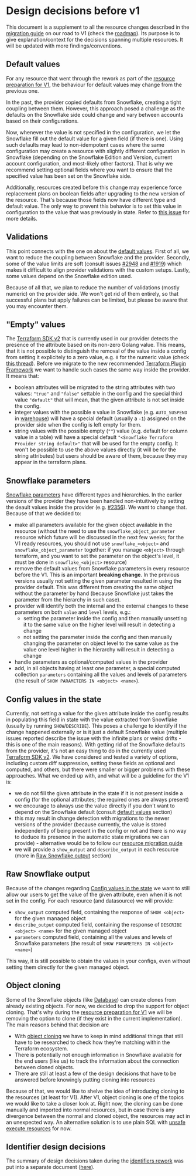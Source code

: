 # Design decisions before v1

This document is a supplement to all the resource changes described in the [migration guide](../MIGRATION_GUIDE.md) on our road to V1 (check the [roadmap](https://github.com/Snowflake-Labs/terraform-provider-snowflake/blob/main/ROADMAP.md#05052024-roadmap-overview)). Its purpose is to give explanation/context for the decisions spanning multiple resources. It will be updated with more findings/conventions.

## Default values
For any resource that went through the rework as part of the [resource preparation for V1](https://github.com/Snowflake-Labs/terraform-provider-snowflake/blob/main/ROADMAP.md#preparing-essential-ga-objects-for-the-provider-v1),
the behaviour for default values may change from the previous one.

In the past, the provider copied defaults from Snowflake, creating a tight coupling between them.
However, this approach posed a challenge as the defaults on the Snowflake side could change and vary between accounts based on their configurations.

Now, whenever the value is not specified in the configuration, we let the Snowflake fill out the default value for a given field
(if there is one). Using such defaults may lead to non-idempotent cases where the same configuration may
create a resource with slightly different configuration in Snowflake (depending on the Snowflake Edition and Version,
current account configuration, and most-likely other factors). That is why we recommend setting optional fields where
you want to ensure that the specified value has been set on the Snowflake side.

Additionally, resources created before this change may experience force replacement plans on boolean fields
after upgrading to the new version of the resource. That's because those fields now have different type and default value.
The only way to prevent this behavior is to set this value in configuration to the value that was previously in state.
Refer to [this issue](https://github.com/Snowflake-Labs/terraform-provider-snowflake/issues/3015) for more details.

## Validations

This point connects with the one on about the [default values](#default-values). First of all, we want to reduce the coupling between Snowflake and the provider. Secondly, some of the value limits are soft (consult issues [#2948](https://github.com/Snowflake-Labs/terraform-provider-snowflake/issues/2948) and [#1919](https://github.com/Snowflake-Labs/terraform-provider-snowflake/issues/1919)) which makes it difficult to align provider validations with the custom setups. Lastly, some values depend on the Snowflake edition used.

Because of all that, we plan to reduce the number of validations (mostly numeric) on the provider side. We won't get rid of them entirely, so that successful plans but apply failures can be limited, but please be aware that you may encounter them. 

## "Empty" values
The [Terraform SDK v2](https://github.com/hashicorp/terraform-plugin-sdk) that is currently used in our provider detects the presence of the attribute based on its non-zero Golang value. This means, that it is not possible to distinguish the removal of the value inside a config from setting it explicitely to a zero value, e.g. `0` for the numeric value (check [this thread](https://discuss.hashicorp.com/t/is-it-possible-to-differentiate-between-a-zero-value-and-a-removed-property-in-the-terraform-provider-sdk/43131)). Before we migrate to the new recommended [Terraform Plugin Framework](https://github.com/hashicorp/terraform-plugin-framework) we want to handle such cases the same way inside the provider. It means that:
- boolean attributes will be migrated to the string attributes with two values: `"true"` and `"false"` settable in the config and the special third value `"default"` that will mean, that the given attribute is not set inside the config.
- integer values with the possible `0` value in Snowflake (e.g. `AUTO_SUSPEND` in [warehouse](https://docs.snowflake.com/en/sql-reference/sql/create-warehouse)) will have a special default (usually a `-1`) assigned on the provider side when the config is left empty for them.
- string values with the possible empty (`""`) value (e.g. default for column value in a table) will have a special default `"<Snowflake Terraform Provider string default>"` that will be used for the empty config.
It won't be possible to use the above values directly (it will be for the string attributes) but users should be aware of them, because they may appear in the terraform plans.

## Snowflake parameters
[Snowflake parameters](https://docs.snowflake.com/en/sql-reference/parameters) have different types and hierarchies. In the earlier versions of the provider they have been handled non-intuitively by setting the deault values inside the provider (e.g. [#2356](https://github.com/Snowflake-Labs/terraform-provider-snowflake/issues/2356)). We want to change that. Because of that we decided to:
- make all parameters available for the given object available in the resource (without the need to use the `snowflake_object_parameter` resource which future will be discussed in the next few weeks; for the V1 ready resources, you should not use `snowflake_<object>` and `snowflake_object_parameter` together: if you manage `<object>` through terraform, and you want to set the parameter on the object's level, it must be done in `snowflake_<object>` resource)
- remove the default values from Snowflake parameters in every resource before the V1. This is an important **breaking change**. In the previous versions usually not setting the given parameter resulted in using the provider default. This was different from creating the same object without the parameter by hand (because Snowflake just takes the parameter from the hierarchy in such case).
- provider will identify both the internal and the external changes to these parameters on both `value` and `level` levels, e.g.:
  - setting the parameter inside the config and then manually unsetting it to the same value on the higher level will result in detecting a change
  - not setting the parameter inside the config and then manually changing the parameter on object level to the same value as the value one level higher in the hierarchy will result in detecting a change
- handle parameters as optional/computed values in the provider
- add, in all objects having at least one parameter, a special computed collection `parameters` containing all the values and levels of parameters (the result of `SHOW PARAMETERS IN <object> <name>`).

## Config values in the state
Currently, not setting a value for the given attribute inside the config results in populating this field in state with the value extracted from Snowflake (usually by running `SHOW`/`DESCRIBE`). This poses a challenge to identify if the change happened externally or is it just a default Snowflake value (multiple issues reported describe the issue with the infinite plans or weird drifts - this is one of the main reasons). With getting rid of the Snowflake defaults from the provider, it's not an easy thing to do in the currently used [Terraform SDK v2](https://github.com/hashicorp/terraform-plugin-sdk). We have considered and tested a variety of options, including custom diff suppression, setting these fields as optional and computed, and others, but there were smaller or bigger problems with these approaches. What we ended up with, and what will be a guideline for the V1 is:
- we do not fill the given attribute in the state if it is not present inside a config (for the optional attributes; the required ones are always present)
- we encourage to always use the value directly if you don't want to depend on the Snowflake default (consult [default values](#default-values) section)
- this may result in change detection with migrations to the newer versions of the provider (because currently, the value is stored independently of being present in the config or not and there is no way to deduce its presence in the automatic state migrations we can provide) - alternative would be to follow our [resource migration guide](../docs/technical-documentation/resource_migration.md)
- we will provide a `show_output` and `describe_output` in each resource (more in [Raw Snowflake output](#raw-snowflake-output) section)

## Raw Snowflake output
Because of the changes regarding [Config values in the state](#config-values-in-the-state) we want to still allow our users to get the value of the given attribute, even when it is not set in the config. For each resource (and datasource) we will provide:
- `show_output` computed field, containing the response of `SHOW <object>` for the given managed object
- `describe_output` computed field, containing the response of `DESCRIBE <object> <name>` for the given managed object
- `parameters` computed field, containing all the values and levels of Snowflake parameters (the result of `SHOW PARAMETERS IN <object> <name>`)

This way, it is still possible to obtain the values in your configs, even without setting them directly for the given managed object.

## Object cloning
Some of the Snowflake objects (like [Database](https://docs.snowflake.com/en/sql-reference/sql/create-database)) can create clones from already existing objects.
For now, we decided to drop the support for object cloning. That's why during the [resource preparation for V1](https://github.com/Snowflake-Labs/terraform-provider-snowflake/blob/main/ROADMAP.md#preparing-essential-ga-objects-for-the-provider-v1)
we will be removing the option to clone (if they exist in the current implementation). The main reasons behind that decision are
- With [object cloning](https://docs.snowflake.com/en/user-guide/object-clone) we have to keep in mind additional things that still have to be researched to check how they're matching within the Terraform ecosystem.
- There is potentially not enough information in Snowflake available for the end users (like us) to track the information about the connection between cloned objects.
- There are still at least a few of the design decisions that have to be answered before knowingly putting cloning into resources

Because of that, we would like to shelve the idea of introducing cloning to the resources (at least for V1). After V1,
object cloning is one of the topics we would like to take a closer look at. Right now, the cloning can be done manually
and imported into normal resources, but in case there is any divergence between the normal and cloned object, the resources
may act in an unexpected way. An alternative solution is to use plain SQL with [unsafe execute resources](https://registry.terraform.io/providers/Snowflake-Labs/snowflake/latest/docs/resources/unsafe_execute) for now.

## Identifier design decisions
The summary of design decisions taken during the [identifiers rework](https://github.com/Snowflake-Labs/terraform-provider-snowflake/blob/main/ROADMAP.md#identifiers-rework)
was put into a separate document ([here](https://github.com/Snowflake-Labs/terraform-provider-snowflake/blob/main/docs/technical-documentation/identifiers_rework_design_decisions.md)).